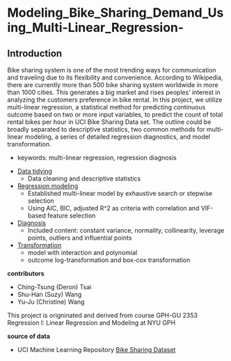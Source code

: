 # Modeling_Bike_Sharing_Demand_Using_Multi-Linear_Regression-

## Introduction

Bike sharing system is one of the most trending ways for communication and traveling due to its flexibility and convenience. According to Wikipedia, there are currently more than 500 bike sharing system worldwide in more than 1000 cities. This generates a big market and rises peoples’ interest in analyzing the customers preference in bike rental. In this project, we utilize multi-linear regression, a statistical method for predicting continuous outcome based on two or more input variables, to predict the count of total rental bikes per hour in UCI Bike Sharing Data set. The outline could be broadly separated to descriptive statistics, two common methods for multi-linear modeling, a series of detailed regression diagnostics, and model transformation.

- keywords: multi-linear regression, regression diagnosis


* [Data tidying](https://github.com/tctsung/Modeling_Bike_Sharing_Demand_Using_Multi-Linear_Regression-/blob/main/data_tidying.Rmd)
  * Data cleaning and descriptive statistics
* [Regression modeling](https://github.com/tctsung/Modeling_Bike_Sharing_Demand_Using_Multi-Linear_Regression-/blob/main/modeling.Rmd)
  * Established multi-linear model by exhaustive search or stepwise selection  
  * Using AIC, BIC, adjusted R^2 as criteria with correlation and VIF-based feature selection 
* [Diagnosis](https://github.com/tctsung/Modeling_Bike_Sharing_Demand_Using_Multi-Linear_Regression-/blob/main/diagnosis.Rmd)
  * Included content: constant variance, normality, collinearity, leverage points, outliers and influential points
* [Transformation](https://github.com/tctsung/Modeling_Bike_Sharing_Demand_Using_Multi-Linear_Regression-/blob/main/transformation.Rmd)
  * model with interaction and polynomial
  * outcome log-transformation and box-cox transformation
   
**contributors**

- Ching-Tsung (Deron) Tsai
- Shu-Han (Suzy) Wang
- Yu-Ju (Christine) Wang

This project is origninated and derived from course GPH-GU 2353  Regression I: Linear Regression and Modeling at NYU GPH

**source of data**

- UCI Machine Learning Repository [Bike Sharing Dataset](https://archive.ics.uci.edu/ml/datasets/Bike+Sharing+Dataset?fbclid=IwAR3uiFUh-wHIXccZQAMOIoPsDfru40yv8Lnuh-1n2D7x1oyTsUPcpAq-X4k)
